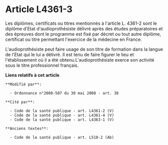 # Article L4361-3

Les diplômes, certificats ou titres mentionnés à l'article L. 4361-2 sont le diplôme d'Etat d'audioprothésiste délivré après
des études préparatoires et des épreuves dont le programme est fixé par décret ou tout autre diplôme, certificat ou titre
permettant l'exercice de la médecine en France.

L'audioprothésiste peut faire usage de son titre de formation dans la langue de l'Etat qui le lui a délivré. Il est tenu de
faire figurer le lieu et l'établissement où il a été obtenu.L'audioprothésiste exerce son activité sous le titre
professionnel français.

**Liens relatifs à cet article**

	**Modifié par**:

	  - Ordonnance n°2008-507 du 30 mai 2008 - art. 38

	**Cité par**:

	  - Code de la santé publique - art. L4361-2 (V)
	  - Code de la santé publique - art. L4361-4 (V)
	  - Code de la santé publique - art. L4363-1 (V)

	**Anciens textes**:

	  - Code de la santé publique - art. L510-2 (Ab)
